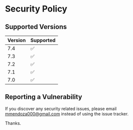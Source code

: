 # Security Policy

## Supported Versions

| Version | Supported          |
| ------- | ------------------ |
| 7.4   | :white_check_mark: |
| 7.3   | :white_check_mark: |
| 7.2   | :white_check_mark: |
| 7.1   | :white_check_mark: |
| 7.0   | :white_check_mark: |


## Reporting a Vulnerability

If you discover any security related issues, please email mmendoza000@gmail.com instead of using the issue tracker.

Thanks.
